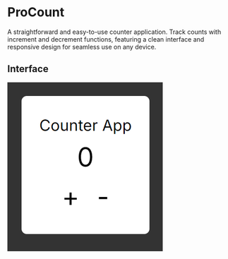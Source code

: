 # ProCount

A straightforward and easy-to-use counter application. Track counts with increment and decrement functions, featuring a clean interface and responsive design for seamless use on any device.

## Interface

![ProCount](ProCount.png)

